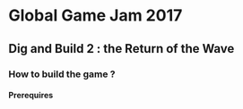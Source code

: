 # Global Game Jam 2017
## Dig and Build 2 : the Return of the Wave

### How to build the game ?
#### Prerequires

